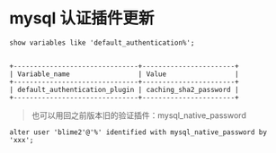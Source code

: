 # mysql 认证插件更新



```
show variables like 'default_authentication%';


+-------------------------------+-----------------------+
| Variable_name                 | Value                 |
+-------------------------------+-----------------------+
| default_authentication_plugin | caching_sha2_password |
+-------------------------------+-----------------------+

```



>  也可以用回之前版本旧的验证插件：mysql_native_password

```
alter user 'blime2'@'%' identified with mysql_native_password by 'xxx';
```

